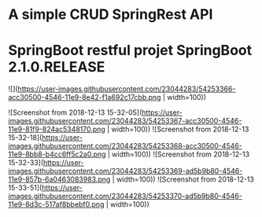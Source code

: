 # A simple CRUD SpringRest API
# SpringBoot restful projet SpringBoot 2.1.0.RELEASE

![](https://user-images.githubusercontent.com/23044283/54253366-acc30500-4546-11e9-8e42-f1a692c17cbb.png | width=100))

![Screenshot from 2018-12-13 15-32-05](https://user-images.githubusercontent.com/23044283/54253367-acc30500-4546-11e9-81f9-824ac5348170.png | width=100))
![Screenshot from 2018-12-13 15-32-18](https://user-images.githubusercontent.com/23044283/54253368-acc30500-4546-11e9-8bb8-b4cc6ff5c2a0.png | width=100))
![Screenshot from 2018-12-13 15-32-33](https://user-images.githubusercontent.com/23044283/54253369-ad5b9b80-4546-11e9-857b-6a0463083983.png | width=100))
![Screenshot from 2018-12-13 15-33-51](https://user-images.githubusercontent.com/23044283/54253370-ad5b9b80-4546-11e9-8d3c-517af8bbebf0.png | width=100))
